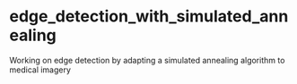 # edge_detection_with_simulated_annealing
Working on edge detection by adapting a simulated annealing algorithm to medical imagery
